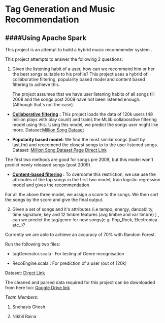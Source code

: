 Tag Generation and Music Recommendation
=======================================

####Using Apache Spark
------------------

This project is an attempt to build a hybrid music recommender system .

This project attempts to answer the following 2 questions:

1. Given the listening habit of a user, how can we recommend him or her the best songs suitable to his profile? This project uses a hybrid of collaborative filtering, popularity based model and content based filtering to achieve this.

   The project assumes that we have user listening habits of all songs till 2008 and the songs post 2009 have not been listened     enough. (Although that's not the case).

  -   [**Collaborative filtering**](https://en.wikipedia.org/wiki/Collaborative_filtering) **:** This project loads the data of 120k users (48 million plays with play count) and trains the MLlib collaborative filtering model using this. Using this model, we predict the songs user might like more. Dataset:[Million Song Dataset](http://labrosa.ee.columbia.edu/millionsong/tasteprofile)

  -   **Popularity based model:** We find the most similar songs (built by last.fm) and reccomend the closest songs to to the user listened songs. Dataset: [Million Song Dataset Page](http://labrosa.ee.columbia.edu/millionsong/lastfm) [Direct Link](http://labrosa.ee.columbia.edu/millionsong/sites/default/files/lastfm/lastfm_tags.db)

   The first two methods are good for songs pre 2008, but this model won't predict newly released songs (post 2009).

  -   [**Content-based filtering**](https://en.wikipedia.org/wiki/Recommender_system#Content-based_filtering) **:** To overcome this restriction, we use use the attributes of the top songs in the first two model, train logistic regression model and gives the recommendation.

   For all the above three model, we assign a score to the songs. We then sort the songs by the score and give the final output.

2. Given a set of songs and it's attributes (i.e tempo, energy, dancablity, time signature, key and 12 timbre features (avg timbre and var timbre) ) , can we predict the tag/genre for new songs(e.g. Pop\_Rock, Electronica etc..)?

  Currently we are able to achieve an accuracy of 70% with Random Forest.

Run the following two files:

-   tagGenerator.scala : For testing of Genre recognisation

-   RecoEngine.scala : For prediction of a user (out of 120k)

Dataset: [Direct Link](http://labrosa.ee.columbia.edu/millionsong/blog/11-2-28-deriving-genre-dataset)

The cleaned and parsed data required for this project can be downloaded from here too: [Google Drive link](https://drive.google.com/a/ncsu.edu/folderview?id=0B5_HzOkbztHuMkptSzJidzl1c1k&usp=sharing)

*Team Members:*

1. Snehasis Ghosh

2. Nikhil Raina
